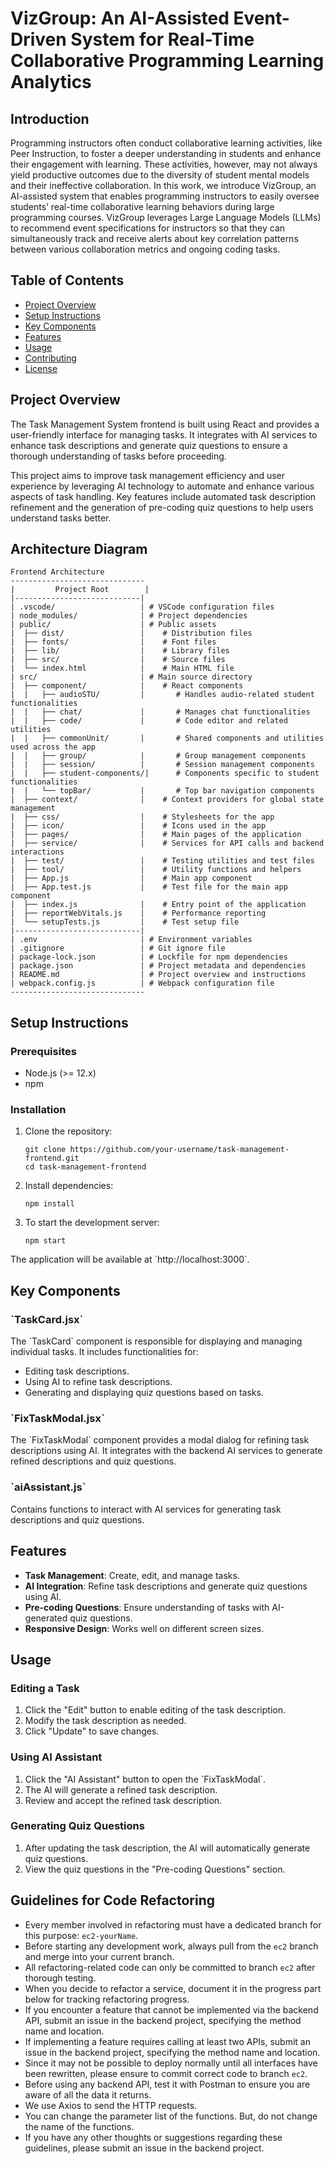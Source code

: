 # VizGroup: An AI-Assisted Event-Driven System for Real-Time Collaborative Programming Learning Analytics

## Introduction

Programming instructors often conduct collaborative learning activities, like Peer Instruction, to foster a deeper understanding in students and enhance their engagement with learning. These activities, however, may not always yield productive outcomes due to the diversity of student mental models and their ineffective collaboration. In this work, we introduce VizGroup, an AI-assisted system that enables programming instructors to easily oversee students’ real-time collaborative learning behaviors during large programming courses. VizGroup leverages Large Language Models (LLMs) to recommend event specifications for instructors so that they can simultaneously track and receive alerts about key correlation patterns between various collaboration metrics and ongoing coding tasks.

## Table of Contents

- [Project Overview](#project-overview)
- [Setup Instructions](#setup-instructions)
- [Key Components](#key-components)
- [Features](#features)
- [Usage](#usage)
- [Contributing](#contributing)
- [License](#license)

## Project Overview

The Task Management System frontend is built using React and provides a user-friendly interface for managing tasks. It integrates with AI services to enhance task descriptions and generate quiz questions to ensure a thorough understanding of tasks before proceeding.

This project aims to improve task management efficiency and user experience by leveraging AI technology to automate and enhance various aspects of task handling. Key features include automated task description refinement and the generation of pre-coding quiz questions to help users understand tasks better.

## Architecture Diagram

```
Frontend Architecture
------------------------------
|         Project Root        |
|----------------------------|
| .vscode/                   | # VSCode configuration files
| node_modules/              | # Project dependencies
| public/                    | # Public assets
|  ├── dist/                 |    # Distribution files
|  ├── fonts/                |    # Font files
|  ├── lib/                  |    # Library files
|  ├── src/                  |    # Source files
|  └── index.html            |    # Main HTML file
| src/                       | # Main source directory
|  ├── component/            |    # React components
|  |   ├── audioSTU/         |       # Handles audio-related student functionalities
|  |   ├── chat/             |       # Manages chat functionalities
|  |   ├── code/             |       # Code editor and related utilities
|  |   ├── commonUnit/       |       # Shared components and utilities used across the app
|  |   ├── group/            |       # Group management components
|  |   ├── session/          |       # Session management components
|  |   ├── student-components/|      # Components specific to student functionalities
|  |   └── topBar/           |       # Top bar navigation components
|  ├── context/              |    # Context providers for global state management
|  ├── css/                  |    # Stylesheets for the app
|  ├── icon/                 |    # Icons used in the app
|  ├── pages/                |    # Main pages of the application
|  ├── service/              |    # Services for API calls and backend interactions
|  ├── test/                 |    # Testing utilities and test files
|  ├── tool/                 |    # Utility functions and helpers
|  ├── App.js                |    # Main app component
|  ├── App.test.js           |    # Test file for the main app component
|  ├── index.js              |    # Entry point of the application
|  ├── reportWebVitals.js    |    # Performance reporting
|  └── setupTests.js         |    # Test setup file
|----------------------------|
| .env                       | # Environment variables
| .gitignore                 | # Git ignore file
| package-lock.json          | # Lockfile for npm dependencies
| package.json               | # Project metadata and dependencies
| README.md                  | # Project overview and instructions
| webpack.config.js          | # Webpack configuration file
------------------------------
```

## Setup Instructions

### Prerequisites

- Node.js (>= 12.x)
- npm

### Installation

1. Clone the repository:

   ```
   git clone https://github.com/your-username/task-management-frontend.git
   cd task-management-frontend
   ```

2. Install dependencies:

   ```
   npm install
   ```

3. To start the development server:

   ```
   npm start
   ```

The application will be available at \`http://localhost:3000\`.


## Key Components

### \`TaskCard.jsx\`

The \`TaskCard\` component is responsible for displaying and managing individual tasks. It includes functionalities for:

- Editing task descriptions.
- Using AI to refine task descriptions.
- Generating and displaying quiz questions based on tasks.

### \`FixTaskModal.jsx\`

The \`FixTaskModal\` component provides a modal dialog for refining task descriptions using AI. It integrates with the backend AI services to generate refined descriptions and quiz questions.

### \`aiAssistant.js\`

Contains functions to interact with AI services for generating task descriptions and quiz questions.

## Features

- **Task Management**: Create, edit, and manage tasks.
- **AI Integration**: Refine task descriptions and generate quiz questions using AI.
- **Pre-coding Questions**: Ensure understanding of tasks with AI-generated quiz questions.
- **Responsive Design**: Works well on different screen sizes.

## Usage

### Editing a Task

1. Click the "Edit" button to enable editing of the task description.
2. Modify the task description as needed.
3. Click "Update" to save changes.

### Using AI Assistant

1. Click the "AI Assistant" button to open the \`FixTaskModal\`.
2. The AI will generate a refined task description.
3. Review and accept the refined task description.

### Generating Quiz Questions

1. After updating the task description, the AI will automatically generate quiz questions.
2. View the quiz questions in the "Pre-coding Questions" section.

## Guidelines for Code Refactoring

- Every member involved in refactoring must have a dedicated branch for this purpose: `ec2-yourName`.
- Before starting any development work, always pull from the `ec2` branch and merge into your current branch.
- All refactoring-related code can only be committed to branch `ec2` after thorough testing.
- When you decide to refactor a service, document it in the progress part below for tracking refactoring progress.
- If you encounter a feature that cannot be implemented via the backend API, submit an issue in the backend project, specifying the method name and location.
- If implementing a feature requires calling at least two APIs, submit an issue in the backend project, specifying the method name and location.
- Since it may not be possible to deploy normally until all interfaces have been rewritten, please ensure to commit correct code to branch `ec2`.
- Before using any backend API, test it with Postman to ensure you are aware of all the data it returns.
- We use Axios to send the HTTP requests.
- You can change the parameter list of the functions. But, do not change the name of the functions.
- If you have any other thoughts or suggestions regarding these guidelines, please submit an issue in the backend project.

